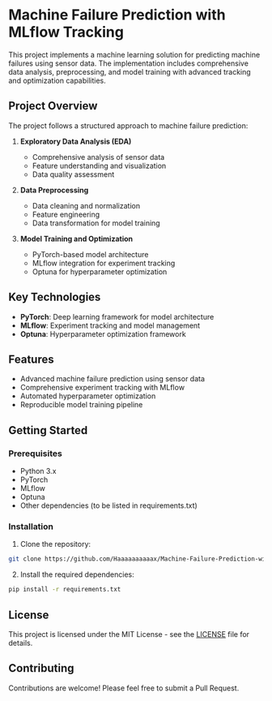 # Machine Failure Prediction with MLflow Tracking

This project implements a machine learning solution for predicting machine failures using sensor data. The implementation includes comprehensive data analysis, preprocessing, and model training with advanced tracking and optimization capabilities.

## Project Overview

The project follows a structured approach to machine failure prediction:

1. **Exploratory Data Analysis (EDA)**
   - Comprehensive analysis of sensor data
   - Feature understanding and visualization
   - Data quality assessment

2. **Data Preprocessing**
   - Data cleaning and normalization
   - Feature engineering
   - Data transformation for model training

3. **Model Training and Optimization**
   - PyTorch-based model architecture
   - MLflow integration for experiment tracking
   - Optuna for hyperparameter optimization

## Key Technologies

- **PyTorch**: Deep learning framework for model architecture
- **MLflow**: Experiment tracking and model management
- **Optuna**: Hyperparameter optimization framework

## Features

- Advanced machine failure prediction using sensor data
- Comprehensive experiment tracking with MLflow
- Automated hyperparameter optimization
- Reproducible model training pipeline

## Getting Started

### Prerequisites

- Python 3.x
- PyTorch
- MLflow
- Optuna
- Other dependencies (to be listed in requirements.txt)

### Installation

1. Clone the repository:
```bash
git clone https://github.com/Haaaaaaaaaax/Machine-Failure-Prediction-with-MLflow-Tracking.git
```

2. Install the required dependencies:
```bash
pip install -r requirements.txt
```


## License

This project is licensed under the MIT License - see the [LICENSE](LICENSE) file for details.

## Contributing

Contributions are welcome! Please feel free to submit a Pull Request.

